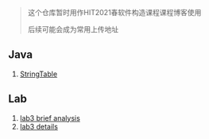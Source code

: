 > 这个仓库暂时用作HIT2021春软件构造课程课程博客使用
>
> 后续可能会成为常用上传地址

## Java

1. [StringTable](https://github.com/Edmund-Lai/JavaBlog/blob/main/Blog01/StringTable.md)

## Lab

1. [lab3 brief analysis](https://github.com/Edmund-Lai/JavaBlog/blob/main/Blog02/Lab3%20brief%20analysis.md)
2. [lab3 details](https://github.com/Edmund-Lai/JavaBlog/blob/main/Blog03/Lab3%20details.md)
